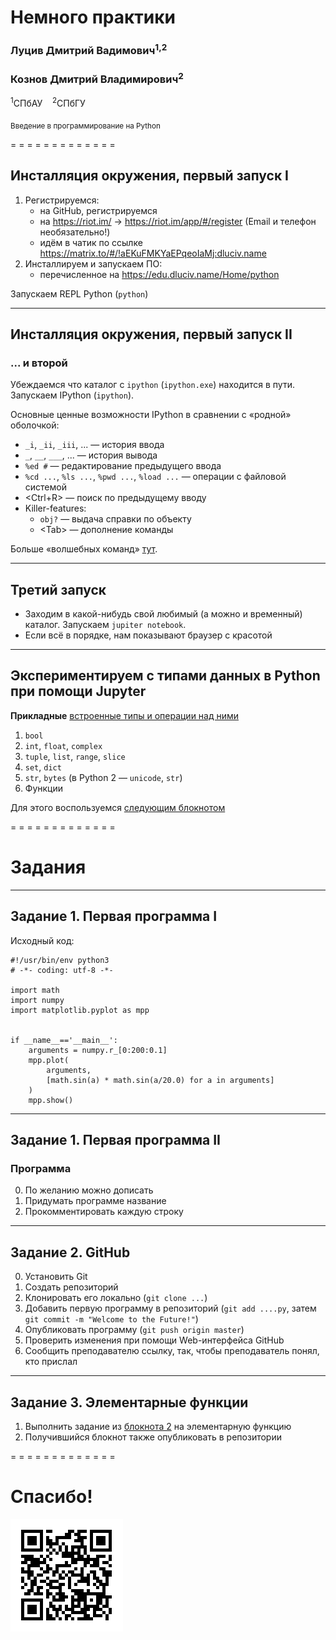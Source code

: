 <!-- -*- coding: utf-8 -*- -->

# Немного практики

### Луцив Дмитрий Вадимович<sup>1,2</sup>
### Кознов Дмитрий Владимирович<sup>2</sup>

<sup>1</sup>СПбАУ &nbsp;&nbsp; <sup>2</sup>СПбГУ


<sub>Введение в программирование на Python</sub>

<!--.slide: style="text-align:center;" -->
<!-- [PDF](?print-pdf) -->

= = = = = = = = = = = = =

## Инсталляция окружения, первый запуск I

1. Регистрируемся:
    * на GitHub, регистрируемся
    * на https://riot.im/ → https://riot.im/app/#/register (Email и телефон необязательно!)
    * идём в чатик по ссылке https://matrix.to/#/!aEKuFMKYaEPqeoIaMj:dluciv.name
2. Инсталлируем и запускаем ПО:
    * перечисленное на https://edu.dluciv.name/Home/python

Запускаем REPL Python (`python`)

- - - - - - - - - - - - -
## Инсталляция окружения, первый запуск II

### ... и второй

Убеждаемся что каталог с `ipython` (`ipython.exe`) находится в пути. Запускаем IPython (`ipython`).

Основные ценные возможности IPython в сравнении с «родной» оболочкой:

* `_i`, `_ii`, `_iii`, ... — история ввода
* `_`, `__`, `___`, ... — история вывода
* `%ed #` — редактирование предыдущего ввода
* `%cd ...`, `%ls ...`, `%pwd ...`, `%load ...` — операции с файловой системой
* &lt;Ctrl+R&gt; — поиск по предыдущему вводу
* Killer-features:
    * `obj?` — выдача справки по объекту
    * &lt;Tab&gt; — дополнение команды

Больше «волшебных команд» [тут](https://ipython.readthedocs.io/en/stable/interactive/magics.html).

- - - - - - - - - - - - -
## Третий запуск

* Заходим в какой-нибудь свой любимый (а можно и временный) каталог. Запускаем `jupiter notebook`.
* Если всё в порядке, нам показывают браузер с красотой

- - - - - - - - - - - - -
## Экспериментируем с типами данных в Python при помощи Jupyter

**Прикладные** [встроенные типы и операции над ними](https://docs.python.org/3/library/stdtypes.html)

1. `bool`
2. `int`, `float`, `complex`
3. `tuple`, `list`, `range`, `slice`
4. `set`, `dict`
5. `str`, `bytes` (в Python 2 — `unicode`, `str`)
6. Функции

Для этого воспользуемся [следующим блокнотом](../../jupiter-notebooks/01.operation_basics.ipynb)

= = = = = = = = = = = = =
# Задания

- - - - - - - - - - - - -
## Задание 1. Первая программа I

Исходный код:

```
#!/usr/bin/env python3
# -*- coding: utf-8 -*-

import math
import numpy
import matplotlib.pyplot as mpp


if __name__=='__main__':
    arguments = numpy.r_[0:200:0.1]
    mpp.plot(
        arguments,
        [math.sin(a) * math.sin(a/20.0) for a in arguments]
    )
    mpp.show()

```

- - - - - - - - - - - - -
## Задание 1. Первая программа II

### Программа

0. По желанию можно дописать
1. Придумать программе название
2. Прокомментировать каждую строку

- - - - - - - - - - - - -
## Задание 2. GitHub

0. Установить Git
1. Создать репозиторий
2. Клонировать его локально (`git clone ...`)
3. Добавить первую программу в репозиторий (`git add ....py`, затем `git commit -m "Welcome to the Future!"`)
4. Опубликовать программу (`git push origin master`)
5. Проверить изменения при помощи Web-интерфейса GitHub
6. Сообщить преподавателю ссылку, так, чтобы преподаватель понял, кто прислал

- - - - - - - - - - - - -
## Задание 3. Элементарные функции

1. Выполнить задание из [блокнота 2](../../jupiter-notebooks/02.taylor.ipynb) на элементарную функцию
2. Получившийся блокнот также опубликовать в репозитории

= = = = = = = = = = = = =

# Спасибо!

![](../common/images/qr-edu.dluciv.name-address.png) <!-- .element: style="width: 600px;" -->
<!--.slide: style="text-align:center;" -->

